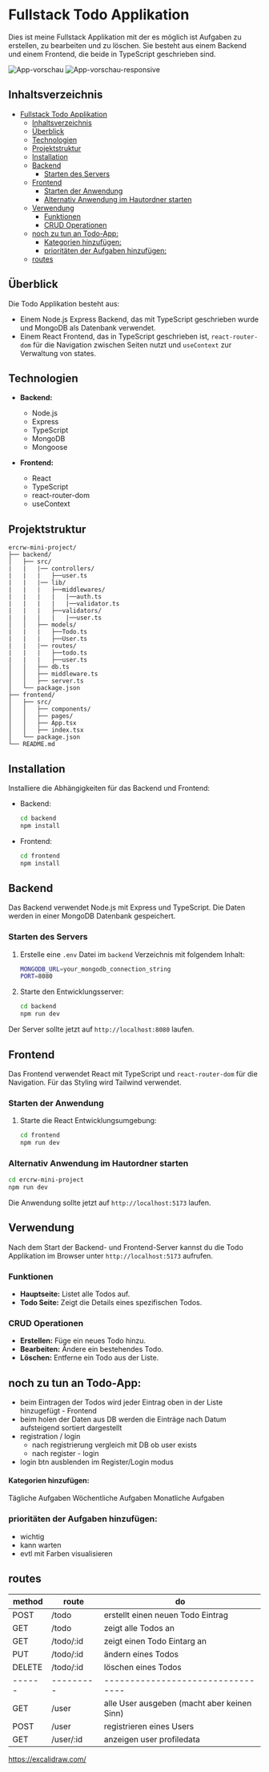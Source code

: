 # Fullstack Todo Applikation

Dies ist meine Fullstack Applikation mit der es möglich ist Aufgaben zu erstellen, zu bearbeiten und zu löschen.
Sie besteht aus einem Backend und einem Frontend, die beide in TypeScript geschrieben sind.

![App-vorschau](./assets/app-vorschau.png)
![App-vorschau-responsive](./assets/app-vorschau-responsiv.png)

## Inhaltsverzeichnis

- [Fullstack Todo Applikation](#fullstack-todo-applikation)
  - [Inhaltsverzeichnis](#inhaltsverzeichnis)
  - [Überblick](#überblick)
  - [Technologien](#technologien)
  - [Projektstruktur](#projektstruktur)
  - [Installation](#installation)
  - [Backend](#backend)
    - [Starten des Servers](#starten-des-servers)
  - [Frontend](#frontend)
    - [Starten der Anwendung](#starten-der-anwendung)
    - [Alternativ Anwendung im Hautordner starten](#alternativ-anwendung-im-hautordner-starten)
  - [Verwendung](#verwendung)
    - [Funktionen](#funktionen)
    - [CRUD Operationen](#crud-operationen)
  - [noch zu tun an Todo-App:](#noch-zu-tun-an-todo-app)
      - [Kategorien hinzufügen:](#kategorien-hinzufügen)
    - [prioritäten der Aufgaben hinzufügen:](#prioritäten-der-aufgaben-hinzufügen)
  - [routes](#routes)


## Überblick

Die Todo Applikation besteht aus:
- Einem Node.js Express Backend, das mit TypeScript geschrieben wurde und MongoDB als Datenbank verwendet.
- Einem React Frontend, das in TypeScript geschrieben ist, `react-router-dom` für die Navigation zwischen Seiten nutzt und `useContext` zur Verwaltung von states.

## Technologien

- **Backend:**
  - Node.js
  - Express
  - TypeScript
  - MongoDB
  - Mongoose

- **Frontend:**
  - React
  - TypeScript
  - react-router-dom
  - useContext

## Projektstruktur

```
ercrw-mini-project/
├── backend/
│   ├── src/
|   |   |── controllers/
|   |   |   ├──user.ts
|   |   |── lib/
|   |   |   ├──middlewares/
|   |   |   |   |──auth.ts
|   |   |   |   |──validator.ts
|   |   |   ├──validators/
|   |   |   |   |──user.ts
│   │   ├── models/
|   |   |   ├──Todo.ts
|   |   |   ├──User.ts
|   |   |── routes/
|   |   |   ├──todo.ts
|   |   |   ├──user.ts
│   │   ├── db.ts
│   │   ├── middleware.ts
│   │   ├── server.ts
│   └── package.json
├── frontend/
│   ├── src/
│   │   ├── components/
│   │   ├── pages/
│   │   ├── App.tsx
│   │   ├── index.tsx
│   └── package.json
└── README.md
```

## Installation

Installiere die Abhängigkeiten für das Backend und Frontend:

- Backend:

     ```bash
     cd backend
     npm install
     ```

- Frontend:

     ```bash
     cd frontend
     npm install
     ```

## Backend

Das Backend verwendet Node.js mit Express und TypeScript. Die Daten werden in einer MongoDB Datenbank gespeichert.

### Starten des Servers

1. Erstelle eine `.env` Datei im `backend` Verzeichnis mit folgendem Inhalt:
   
   ```bash
   MONGODB_URL=your_mongodb_connection_string
   PORT=8080
   ```

2. Starte den Entwicklungsserver:
   
   ```bash
   cd backend
   npm run dev
   ```

Der Server sollte jetzt auf `http://localhost:8080` laufen.

## Frontend

Das Frontend verwendet React mit TypeScript und `react-router-dom` für die Navigation. Für das Styling wird Tailwind verwendet.

### Starten der Anwendung

1. Starte die React Entwicklungsumgebung:
   
   ```bash
   cd frontend
   npm run dev
   ```

### Alternativ Anwendung im Hautordner starten

   ```bash
   cd ercrw-mini-project
   npm run dev
   ```


Die Anwendung sollte jetzt auf `http://localhost:5173` laufen.

## Verwendung

Nach dem Start der Backend- und Frontend-Server kannst du die Todo Applikation im Browser unter `http://localhost:5173` aufrufen.

### Funktionen

- **Hauptseite:** Listet alle Todos auf.
- **Todo Seite:** Zeigt die Details eines spezifischen Todos.

### CRUD Operationen

- **Erstellen:** Füge ein neues Todo hinzu.
- **Bearbeiten:** Ändere ein bestehendes Todo.
- **Löschen:** Entferne ein Todo aus der Liste.



## noch zu tun an Todo-App:
- beim Eintragen der Todos wird jeder Eintrag oben in der Liste hinzugefügt - Frontend
- beim holen der Daten aus DB werden die Einträge nach Datum aufsteigend sortiert dargestellt
- registration / login
  - nach registrierung vergleich mit DB ob user exists
  - nach register - login
- login btn ausblenden im Register/Login modus


#### Kategorien hinzufügen:
Tägliche Aufgaben
Wöchentliche Aufgaben
Monatliche Aufgaben

### prioritäten der Aufgaben hinzufügen:
- wichtig
- kann warten
- evtl mit Farben visualisieren

## routes

| method | route     | do |
| ------ | --------- | ----------------------------------- |
| POST   | /todo     |  erstellt einen neuen Todo Eintrag |
| GET    | /todo     |  zeigt alle Todos an |
| GET    | /todo/:id |  zeigt einen Todo Eintarg an |
| PUT    | /todo/:id |  ändern eines Todos |
| DELETE | /todo/:id |  löschen eines Todos |
| ------ | --------- | --------------------------------- |
| GET    | /user     |  alle User ausgeben (macht aber keinen Sinn) |
| POST   | /user     |  registrieren eines Users |
| GET    | /user/:id |  anzeigen user profiledata |

https://excalidraw.com/
